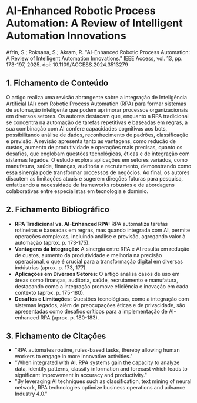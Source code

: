 # AI-Enhanced Robotic Process Automation: A Review of Intelligent Automation Innovations

Afrin, S.; Roksana, S.; Akram, R. "AI-Enhanced Robotic Process Automation: A Review of Intelligent Automation Innovations." IEEE Access, vol. 13, pp. 173-197, 2025. doi: 10.1109/ACCESS.2024.3513279

## 1. Fichamento de Conteúdo

O artigo realiza uma revisão abrangente sobre a integração de Inteligência Artificial (AI) com Robotic Process Automation (RPA) para formar sistemas de automação inteligente que podem aprimorar processos organizacionais em diversos setores. Os autores destacam que, enquanto a RPA tradicional se concentra na automação de tarefas repetitivas e baseadas em regras, a sua combinação com AI confere capacidades cognitivas aos bots, possibilitando análise de dados, reconhecimento de padrões, classificação e previsão. A revisão apresenta tanto as vantagens, como redução de custos, aumento de produtividade e operações mais precisas, quanto os desafios, que englobam questões tecnológicas, éticas e de integração com sistemas legados. O estudo explora aplicações em setores variados, como manufatura, saúde, finanças, auditoria e recrutamento, demonstrando como essa sinergia pode transformar processos de negócios. Ao final, os autores discutem as limitações atuais e sugerem direções futuras para pesquisa, enfatizando a necessidade de frameworks robustos e de abordagens colaborativas entre especialistas em tecnologia e domínio.

## 2. Fichamento Bibliográfico

* **RPA Tradicional vs. AI-Enhanced RPA:** RPA automatiza tarefas rotineiras e baseadas em regras, mas quando integrada com AI, permite operações complexas, incluindo análise e previsão, agregando valor à automação (aprox. p. 173-175).  
* **Vantagens da Integração:** A sinergia entre RPA e AI resulta em redução de custos, aumento da produtividade e melhoria na precisão operacional, o que é crucial para a transformação digital em diversas indústrias (aprox. p. 173, 177).  
* **Aplicações em Diversos Setores:** O artigo analisa casos de uso em áreas como finanças, auditoria, saúde, recrutamento e manufatura, destacando como a integração promove eficiência e inovação em cada contexto (aprox. p. 175-180).  
* **Desafios e Limitações:** Questões tecnológicas, como a integração com sistemas legados, além de preocupações éticas e de privacidade, são apresentadas como desafios críticos para a implementação de AI-enhanced RPA (aprox. p. 180-183).

## 3. Fichamento de Citações

* "RPA automates routine, rules-based tasks, thereby allowing human workers to engage in more innovative activities."  
* "When integrated with AI, RPA systems gain the capacity to analyze data, identify patterns, classify information and forecast which leads to significant improvement in accuracy and productivity."  
* "By leveraging AI techniques such as classification, text mining of neural network, RPA technologies optimize business operations and advance Industry 4.0."

